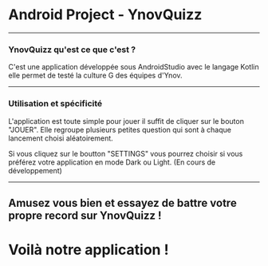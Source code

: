 # Android Project - YnovQuizz

--------------------------------------------------

### YnovQuizz qu'est ce que c'est ?

C'est une application développée sous AndroidStudio avec le langage Kotlin elle permet de testé la culture G des équipes d'Ynov.

-----------------------------------------------------------------

### Utilisation et spécificité 

L'application est toute simple pour jouer il suffit de cliquer sur le bouton "JOUER".
Elle regroupe plusieurs petites question qui sont à chaque lancement choisi aléatoirement.

Si vous cliquez sur le boutton "SETTINGS" vous pourrez choisir si vous préférez votre application en mode Dark ou Light. (En cours de développement)

-----------------------



## Amusez vous bien et essayez de battre votre propre record sur YnovQuizz !

# Voilà notre application !



